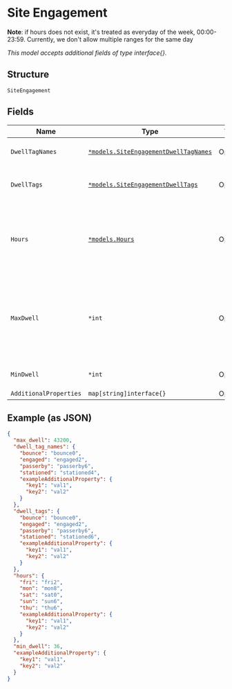 
# Site Engagement

**Note**: if hours does not exist, it's treated as everyday of the week, 00:00-23:59. Currently, we don't allow multiple ranges for the same day

*This model accepts additional fields of type interface{}.*

## Structure

`SiteEngagement`

## Fields

| Name | Type | Tags | Description |
|  --- | --- | --- | --- |
| `DwellTagNames` | [`*models.SiteEngagementDwellTagNames`](../../doc/models/site-engagement-dwell-tag-names.md) | Optional | Name associated to each tag |
| `DwellTags` | [`*models.SiteEngagementDwellTags`](../../doc/models/site-engagement-dwell-tags.md) | Optional | add tags to visits within the duration (in seconds) |
| `Hours` | [`*models.Hours`](../../doc/models/hours.md) | Optional | Days/Hours of operation filter, the available days (mon, tue, wed, thu, fri, sat, sun) |
| `MaxDwell` | `*int` | Optional | Max time, default is 43200(12h), max is 68400 (18h)<br>**Default**: `43200`<br>**Constraints**: `>= 1`, `<= 68400` |
| `MinDwell` | `*int` | Optional | min time<br>**Constraints**: `>= 0` |
| `AdditionalProperties` | `map[string]interface{}` | Optional | - |

## Example (as JSON)

```json
{
  "max_dwell": 43200,
  "dwell_tag_names": {
    "bounce": "bounce0",
    "engaged": "engaged2",
    "passerby": "passerby6",
    "stationed": "stationed4",
    "exampleAdditionalProperty": {
      "key1": "val1",
      "key2": "val2"
    }
  },
  "dwell_tags": {
    "bounce": "bounce0",
    "engaged": "engaged2",
    "passerby": "passerby6",
    "stationed": "stationed6",
    "exampleAdditionalProperty": {
      "key1": "val1",
      "key2": "val2"
    }
  },
  "hours": {
    "fri": "fri2",
    "mon": "mon8",
    "sat": "sat0",
    "sun": "sun6",
    "thu": "thu6",
    "exampleAdditionalProperty": {
      "key1": "val1",
      "key2": "val2"
    }
  },
  "min_dwell": 36,
  "exampleAdditionalProperty": {
    "key1": "val1",
    "key2": "val2"
  }
}
```

